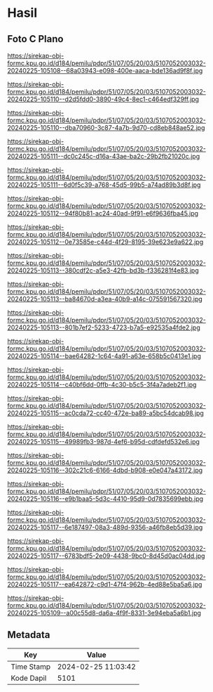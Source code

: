 # Hasil

## Foto C Plano

https://sirekap-obj-formc.kpu.go.id/d184/pemilu/pdpr/51/07/05/20/03/5107052003032-20240225-105108--68a03943-e098-400e-aaca-bde136ad9f8f.jpg

https://sirekap-obj-formc.kpu.go.id/d184/pemilu/pdpr/51/07/05/20/03/5107052003032-20240225-105110--d2d5fdd0-3890-49c4-8ec1-c464edf329ff.jpg

https://sirekap-obj-formc.kpu.go.id/d184/pemilu/pdpr/51/07/05/20/03/5107052003032-20240225-105110--dba70960-3c87-4a7b-9d70-cd8eb848ae52.jpg

https://sirekap-obj-formc.kpu.go.id/d184/pemilu/pdpr/51/07/05/20/03/5107052003032-20240225-105111--dc0c245c-d16a-43ae-ba2c-29b2fb21020c.jpg

https://sirekap-obj-formc.kpu.go.id/d184/pemilu/pdpr/51/07/05/20/03/5107052003032-20240225-105111--6d0f5c39-a768-45d5-99b5-a74ad89b3d8f.jpg

https://sirekap-obj-formc.kpu.go.id/d184/pemilu/pdpr/51/07/05/20/03/5107052003032-20240225-105112--94f80b81-ac24-40ad-9f91-e6f9636fba45.jpg

https://sirekap-obj-formc.kpu.go.id/d184/pemilu/pdpr/51/07/05/20/03/5107052003032-20240225-105112--0e73585e-c44d-4f29-8195-39e623e9a622.jpg

https://sirekap-obj-formc.kpu.go.id/d184/pemilu/pdpr/51/07/05/20/03/5107052003032-20240225-105113--380cdf2c-a5e3-42fb-bd3b-f336281f4e83.jpg

https://sirekap-obj-formc.kpu.go.id/d184/pemilu/pdpr/51/07/05/20/03/5107052003032-20240225-105113--ba84670d-a3ea-40b9-a14c-075591567320.jpg

https://sirekap-obj-formc.kpu.go.id/d184/pemilu/pdpr/51/07/05/20/03/5107052003032-20240225-105113--801b7ef2-5233-4723-b7a5-e92535a4fde2.jpg

https://sirekap-obj-formc.kpu.go.id/d184/pemilu/pdpr/51/07/05/20/03/5107052003032-20240225-105114--bae64282-1c64-4a91-a63e-658b5c0413e1.jpg

https://sirekap-obj-formc.kpu.go.id/d184/pemilu/pdpr/51/07/05/20/03/5107052003032-20240225-105114--c40bf6dd-0ffb-4c30-b5c5-3f4a7adeb2f1.jpg

https://sirekap-obj-formc.kpu.go.id/d184/pemilu/pdpr/51/07/05/20/03/5107052003032-20240225-105115--ac0cda72-cc40-472e-ba89-a5bc54dcab98.jpg

https://sirekap-obj-formc.kpu.go.id/d184/pemilu/pdpr/51/07/05/20/03/5107052003032-20240225-105115--49989fb3-987d-4ef6-b95d-cdfdefd532e6.jpg

https://sirekap-obj-formc.kpu.go.id/d184/pemilu/pdpr/51/07/05/20/03/5107052003032-20240225-105116--302c21c6-6166-4dbd-b908-e0e047a43172.jpg

https://sirekap-obj-formc.kpu.go.id/d184/pemilu/pdpr/51/07/05/20/03/5107052003032-20240225-105116--e9b1baa5-5d3c-4410-95d9-0d7835699ebb.jpg

https://sirekap-obj-formc.kpu.go.id/d184/pemilu/pdpr/51/07/05/20/03/5107052003032-20240225-105117--6e187497-08a3-489d-9356-a46fb8eb5d39.jpg

https://sirekap-obj-formc.kpu.go.id/d184/pemilu/pdpr/51/07/05/20/03/5107052003032-20240225-105117--6783bdf5-2e09-4438-9bc0-8d45d0ac04dd.jpg

https://sirekap-obj-formc.kpu.go.id/d184/pemilu/pdpr/51/07/05/20/03/5107052003032-20240225-105117--ea642872-c9d1-47f4-962b-4ed88e5ba5a6.jpg

https://sirekap-obj-formc.kpu.go.id/d184/pemilu/pdpr/51/07/05/20/03/5107052003032-20240225-105109--a00c55d8-da6a-4f9f-8331-3e94eba5a6b1.jpg


## Metadata

| Key        | Value               |
| ---------- | ------------------- |
| Time Stamp | 2024-02-25 11:03:42 |
| Kode Dapil | 5101                |



